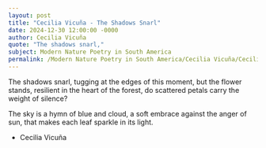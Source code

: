 ```yaml
---
layout: post
title: "Cecilia Vicuña - The Shadows Snarl"
date: 2024-12-30 12:00:00 -0000
author: Cecilia Vicuña
quote: "The shadows snarl,"
subject: Modern Nature Poetry in South America
permalink: /Modern Nature Poetry in South America/Cecilia Vicuña/Cecilia Vicuña - The Shadows Snarl
---
```


The shadows snarl,
tugging at the edges
of this moment,
but the flower stands,
resilient in the heart
of the forest,
do scattered petals
carry the weight of silence?

The sky is a hymn
of blue and cloud,
a soft embrace
against the anger of sun,
that makes each leaf
sparkle in its light.

- Cecilia Vicuña
